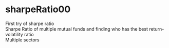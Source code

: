 # sharpeRatio00
First try of sharpe ratio <br>
Sharpe Ratio of multiple mutual funds and finding who has the best return-volatility ratio <br>
Multiple sectors